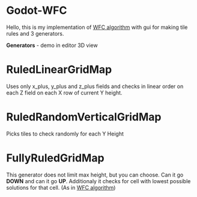 # Godot-WFC
 Hello, this is my implementation of <a href="https://github.com/mxgmn/WaveFunctionCollapse">WFC algorithm</a> with gui for making tile rules and 3 generators.
 
 
 
 
 <b>Generators</b> - demo in editor 3D view
 
 # RuledLinearGridMap
  Uses only x_plus, y_plus and z_plus fields and checks in linear order on each Z field on each X row of current Y height.

 # RuledRandomVerticalGridMap
  Picks tiles to check randomly for each Y Height
 
 # FullyRuledGridMap
  This generator does not limit max height, but you can choose. Can it go <b>DOWN</b> and can it go <b>UP</b>. Additionaly it checks for cell with lowest possible solutions for that cell. (As in <a href="https://github.com/mxgmn/WaveFunctionCollapse">WFC algorithm</a>)
